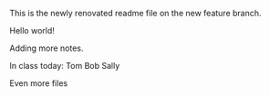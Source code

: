 This is the newly renovated readme file on the new feature branch.

Hello world!

Adding more notes.

In class today:
Tom
Bob
Sally

Even more files

